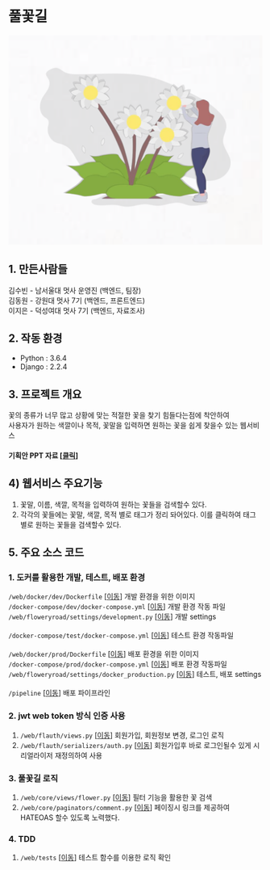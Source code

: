 # 풀꽃길
![](./floweryroad.png)

## 1. 만든사람들
김수빈 - 남서울대 멋사 운영진 (백엔드, 팀장)<br/>
김동원 - 강원대 멋사 7기 (백엔드, 프론트엔드)<br/>
이지은 - 덕성여대 멋사 7기 (백엔드, 자료조사)

## 2. 작동 환경
* Python : 3.6.4
* Django : 2.2.4

## 3. 프로젝트 개요
꽃의 종류가 너무 많고 상황에 맞는 적절한 꽃을 찾기 힘들다는점에 착안하여<br/>
사용자가 원하는 색깔이나 목적, 꽃말을 입력하면 원하는 꽃을 쉽게 찾을수 있는 웹서비스 
#### 기획안 PPT 자료 [<a href="/presentation.pdf">클릭</a>]

## 4) 웹서비스 주요기능
1. 꽃말, 이름, 색깔, 목적을 입력하여 원하는 꽃들을 검색할수 있다.
2. 각각의 꽃들에는 꽃말, 색깔, 목적 별로 태그가 정리 돠어있다. 이를 클릭하여 태그별로 원하는 꽃들을 검색할수 있다.

## 5. 주요 소스 코드
### 1. 도커를 활용한 개발, 테스트, 배포 환경
```/web/docker/dev/Dockerfile``` [<a href="/web/docker/dev/Dockerfile">이동</a>] 개발 환경을 위한 이미지<br/>
```/docker-compose/dev/docker-compose.yml``` [<a href="/docker-compose/dev/docker-compose.yml">이동</a>] 개발 환경 작동 파일<br/>
```/web/floweryroad/settings/development.py``` [<a href="/web/floweryroad/settings/development.py">이동</a>] 개발 settings
<br/><br/>
```/docker-compose/test/docker-compose.yml``` [<a href="/docker-compose/test/docker-compose.yml">이동</a>] 테스트 환경 작동파일
<br/><br/>
```/web/docker/prod/Dockerfile``` [<a href="/web/docker/prod/Dockerfile">이동</a>] 배포 환경을 위한 이미지<br/>
```/docker-compose/prod/docker-compose.yml``` [<a href="/docker-compose/prod/docker-compose.yml">이동</a>] 배포 환경 작동파일<br/>
```/web/floweryroad/settings/docker_production.py``` [<a href="/web/floweryroad/settings/docker_production.py">이동</a>] 테스트, 배포 settings
<br/><br/>
```/pipeline``` [<a href="/pipeline">이동</a>] 배포 파이프라인

### 2. jwt web token 방식 인증 사용
1. ```/web/flauth/views.py``` [<a href="/web/flauth/views.py">이동</a>] 회원가입, 회원정보 변경, 로그인 로직
2. ```/web/flauth/serializers/auth.py``` [<a href="/web/flauth/serializers/auth.py">이동</a>] 회원가입후 바로 로그인될수 있게 시리얼라이저 재정의하여 사용

### 3. 풀꽃길 로직
1. ```/web/core/views/flower.py``` [<a href="/web/core/views/flower.py">이동</a>] 필터 기능을 활용한 꽃 검색
2. ```/web/core/paginators/comment.py``` [<a href="/web/core/paginators/comment.py">이동</a>] 페이징시 링크를 제공하여 HATEOAS 할수 있도록 노력했다.

### 4. TDD
1. ```/web/tests``` [<a href="/tests">이동</a>] 테스트 함수를 이용한 로직 확인

